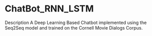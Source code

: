 # ChatBot_RNN_LSTM
Description A Deep Learning Based Chatbot implemented using the Seq2Seq model and trained on the Cornell Movie Dialogs Corpus.
